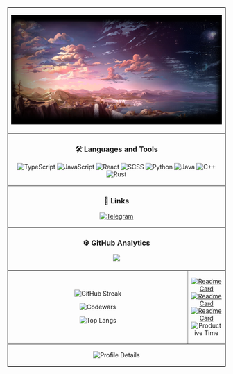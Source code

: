 <table border="1">
<tbody>
<tr valign="top"  height='100px'>

<td colspan='2'>

![Header](https://github.com/Ghostik-gh/Ghostik-gh/blob/main/80a8b1d46bc2434a53c634de9721205228bea966.jpg)

</td>

</tr>
<tr valign="top">
<td align='center' colspan='2'>


### 🛠 Languages and Tools 
![TypeScript](https://img.shields.io/badge/TypeScript-1F6FEA?style=for-the-badge&logo=TypeScript&logoColor=fff)
![JavaScript](https://img.shields.io/badge/JavaScript-1F6FEA?style=for-the-badge&logo=JavaScript)
![React](https://img.shields.io/badge/React-1F6FEA?style=for-the-badge&logo=React)
![SCSS](https://img.shields.io/badge/SCSS-1F6FEA?style=for-the-badge&logo=Sass)
![Python](https://img.shields.io/badge/Python-1F6FEA?style=for-the-badge&logo=Python&logoColor=fff)
![Java](https://img.shields.io/badge/Java-1F6FEA?style=for-the-badge&logo=Java)
![C++](https://img.shields.io/badge/C++-1F6FEA?style=for-the-badge&logo=C%2b%2b)
![Rust](https://img.shields.io/badge/Rust-1F6FEA?style=for-the-badge&logo=Rust)

</td></tr>
<tr><td colspan='2' align='center'>

### 🔗 Links 
[![Telegram](https://img.shields.io/badge/-Telegram-DC322F?style=for-the-badge&logo=Telegram)](https://t.me/GhostikGH)


</td></tr>
<tr><td colspan='2' align='center'>

<h3> ⚙️ GitHub Analytics</h3>

![](https://komarev.com/ghpvc/?username=Ghostik-gh&style=flat-square)

</td></tr>
<tr><td width='500px' align='center'>

![GitHub Streak](https://github-readme-streak-stats.herokuapp.com?user=Ghostik-gh&theme=github-dark-blue)
 
![Codewars](https://github.r2v.ch/codewars?user=Ghostik-gh&name=true&top_languages=true&stroke=white&theme=dark)

![Top Langs](https://github-readme-stats.vercel.app/api/top-langs/?username=Ghostik-gh&layout=compact&theme=react)

</td>
<td align='center'>

[![Readme Card](https://github-readme-stats.vercel.app/api/pin/?username=Ghostik-gh&repo=portfolio&theme=github_dark)](https://github.com/Ghostik-gh/portfolio)
[![Readme Card](https://github-readme-stats.vercel.app/api/pin/?username=Ghostik-gh&repo=robots-sim&theme=github_dark)](https://github.com/Ghostik-gh/robots-sim)
[![Readme Card](https://github-readme-stats.vercel.app/api/pin/?username=Ghostik-gh&repo=API&theme=github_dark)](https://github.com/Ghostik-gh/API) 
![Productive Time](http://github-profile-summary-cards.vercel.app/api/cards/productive-time?username=Ghostik-gh&theme=github_dark&utcOffset=3)

</td>
</tr>

<tr><td colspan='2' align='center'>

![Profile Details](http://github-profile-summary-cards.vercel.app/api/cards/profile-details?username=Ghostik-gh&theme=github_dark)

</td></tr>

</tbody>
</table>
